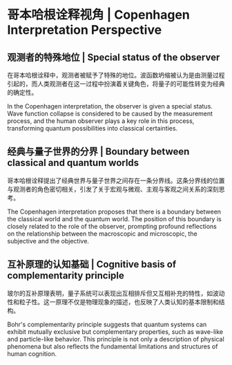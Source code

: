 # 哥本哈根诠释视角 | Copenhagen Interpretation Perspective

## 观测者的特殊地位 | Special status of the observer

在哥本哈根诠释中，观测者被赋予了特殊的地位。波函数坍缩被认为是由测量过程引起的，而人类观测者在这一过程中扮演着关键角色，将量子的可能性转变为经典的确定性。

In the Copenhagen interpretation, the observer is given a special status. Wave function collapse is considered to be caused by the measurement process, and the human observer plays a key role in this process, transforming quantum possibilities into classical certainties.

## 经典与量子世界的分界 | Boundary between classical and quantum worlds

哥本哈根诠释提出了经典世界与量子世界之间存在一条分界线。这条分界线的位置与观测者的角色密切相关，引发了关于宏观与微观、主观与客观之间关系的深刻思考。

The Copenhagen interpretation proposes that there is a boundary between the classical world and the quantum world. The position of this boundary is closely related to the role of the observer, prompting profound reflections on the relationship between the macroscopic and microscopic, the subjective and the objective.

## 互补原理的认知基础 | Cognitive basis of complementarity principle

玻尔的互补原理表明，量子系统可以表现出互相排斥但又互相补充的特性，如波动性和粒子性。这一原理不仅是物理现象的描述，也反映了人类认知的基本限制和结构。

Bohr's complementarity principle suggests that quantum systems can exhibit mutually exclusive but complementary properties, such as wave-like and particle-like behavior. This principle is not only a description of physical phenomena but also reflects the fundamental limitations and structures of human cognition.